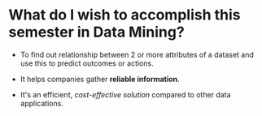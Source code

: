 # What do I wish to accomplish this semester in Data Mining?


* To find out relationship between 2 or more attributes of a dataset and use this to predict outcomes or actions.

* It helps companies gather **reliable information**.

* It's an efficient, *cost-effective solution* compared to other data applications.